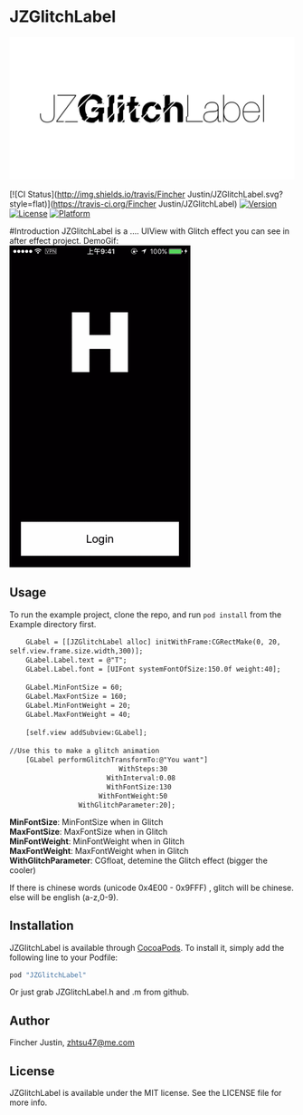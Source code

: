 # JZGlitchLabel
![JZGlitchLabel.jpg](https://github.com/JustinFincher/JZGlitchLabel/raw/master/DemoPic/JZGlitchLabel.jpg)  

[![CI Status](http://img.shields.io/travis/Fincher Justin/JZGlitchLabel.svg?style=flat)](https://travis-ci.org/Fincher Justin/JZGlitchLabel)
[![Version](https://img.shields.io/cocoapods/v/JZGlitchLabel.svg?style=flat)](http://cocoapods.org/pods/JZGlitchLabel)
[![License](https://img.shields.io/cocoapods/l/JZGlitchLabel.svg?style=flat)](http://cocoapods.org/pods/JZGlitchLabel)
[![Platform](https://img.shields.io/cocoapods/p/JZGlitchLabel.svg?style=flat)](http://cocoapods.org/pods/JZGlitchLabel)

#Introduction
JZGlitchLabel is a .... UIView with Glitch effect you can see in after effect project.
DemoGif:  
![JZGlitchLabel.gif](https://github.com/JustinFincher/JZGlitchLabel/raw/master/DemoPic/JZGlitchLabel.gif)  

## Usage

To run the example project, clone the repo, and run `pod install` from the Example directory first.

```
    GLabel = [[JZGlitchLabel alloc] initWithFrame:CGRectMake(0, 20, self.view.frame.size.width,300)];
    GLabel.Label.text = @"T";
    GLabel.Label.font = [UIFont systemFontOfSize:150.0f weight:40];
    
    GLabel.MinFontSize = 60;
    GLabel.MaxFontSize = 160;
    GLabel.MinFontWeight = 20;
    GLabel.MaxFontWeight = 40;
    
    [self.view addSubview:GLabel];

//Use this to make a glitch animation
    [GLabel performGlitchTransformTo:@"You want"]
                           WithSteps:30
                        WithInterval:0.08
                        WithFontSize:130
                      WithFontWeight:50
                 WithGlitchParameter:20];
```
    
**MinFontSize**: MinFontSize when in Glitch  
**MaxFontSize**: MaxFontSize when in Glitch  
**MinFontWeight**: MinFontWeight when in Glitch  
**MaxFontWeight**: MaxFontWeight when in Glitch  
**WithGlitchParameter**: CGfloat, detemine the Glitch effect (bigger the cooler)

If there is chinese words (unicode 0x4E00 - 0x9FFF) , glitch will be chinese. else will be english (a-z,0-9).


## Installation

JZGlitchLabel is available through [CocoaPods](http://cocoapods.org). To install
it, simply add the following line to your Podfile:

```ruby
pod "JZGlitchLabel"
```

Or just grab JZGlitchLabel.h and .m from github.


## Author

Fincher Justin, zhtsu47@me.com

## License

JZGlitchLabel is available under the MIT license. See the LICENSE file for more info.
